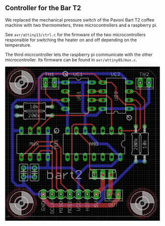 Controller for the Bar T2
-------------------------

We replaced the mechanical pressure switch of the Pavoni Bart T2 coffee
machine with two thermometers, three microcontrollers and a raspberry pi.

See `avr/attiny13/ctrl.c` for the firmware of the two microcontrollers
responsible for switching the heater on and off depending on the
temperature.

The third micrcontroller lets the raspberry pi communicate with the
other microcontroller.  Its firmware can be found in `avr/attiny85/mux.c`.

![pcb](/pcb/brd.png?raw=true)

